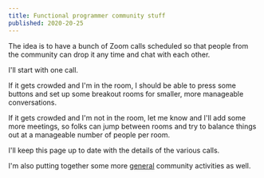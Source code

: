 ```yaml
---
title: Functional programmer community stuff
published: 2020-20-25
---
```


The idea is to have a bunch of Zoom calls scheduled so that people from the community can drop it any time and chat with each other.

I'll start with one call.

If it gets crowded and I'm in the room, I should be able to press some buttons and set up some breakout rooms for smaller, more manageable conversations.

If it gets crowded and I'm not in the room, let me know and I'll add some more meetings, so folks can jump between rooms and try to balance things out at a manageable number of people per room.

I'll keep this page up to date with the details of the various calls.

I'm also putting together some more [general](./general.html) community activities as well.
